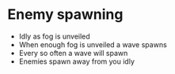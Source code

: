 # Enemy spawning
- Idly as fog is unveiled
- When enough fog is unveiled a wave spawns
- Every so often a wave will spawn
- Enemies spawn away from you idly